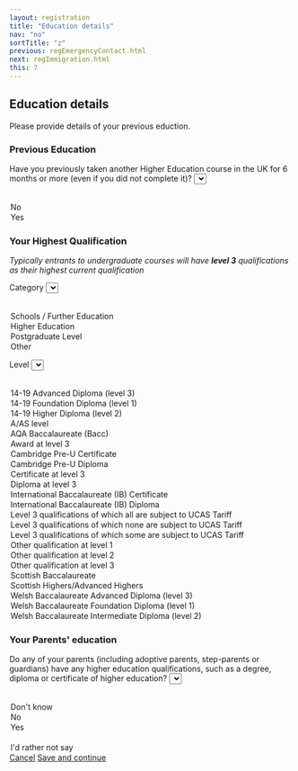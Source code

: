 ```yaml
---
layout: registration
title: "Education details"
nav: "no"
sortTitle: "z"
previous: regEmergencyContact.html
next: regImmigration.html
this: 7
---
```


## Education details

Please provide details of your previous eduction.

### Previous Education

<label for="previous">Have you previously taken another Higher Education course in the UK for 6 months or more (even if you did not complete it)?</label>
<select name="previous" id="previous" class="custom-select">
  <option value=""></option>
  <option value="">No</option>
  <option value="">Yes</option>
</select>


### Your Highest Qualification

_Typically entrants to undergraduate courses will have **level 3** qualifications as their highest current qualification_

<label for="category">Category</label>
<select name="category" id="category" class="custom-select">
  <option value="" selected="selected">&nbsp; </option>
  <option value="SFE">Schools / Further Education</option>
  <option value="HE">Higher Education</option>
  <option value="PGL">Postgraduate Level</option>
  <option value="OTH">Other</option>
</select>


<label for="level">Level</label>
<select name="level" id="level" class="custom-select">
  <option value="" selected="selected">&nbsp; </option>
  <option value="P51">14-19 Advanced Diploma (level 3)</option>
  <option value="R51">14-19 Foundation Diploma (level 1)</option>
  <option value="Q51">14-19 Higher Diploma (level 2)</option>
  <option value="P50">A/AS level</option>
  <option value="P47">AQA Baccalaureate (Bacc)</option>
  <option value="P46">Award at level 3</option>
  <option value="P65">Cambridge Pre-U Certificate</option>
  <option value="P64">Cambridge Pre-U Diploma</option>
  <option value="P42">Certificate at level 3</option>
  <option value="P41">Diploma at level 3</option>
  <option value="P63">International Baccalaureate (IB) Certificate</option>
  <option value="P62">International Baccalaureate (IB) Diploma</option>
  <option value="P93">Level 3 qualifications of which all are subject to UCAS Tariff</option>
  <option value="P92">Level 3 qualifications of which none are subject to UCAS Tariff</option>
  <option value="P94">Level 3 qualifications of which some are subject to UCAS Tariff</option>
  <option value="R80">Other qualification at level 1</option>
  <option value="Q80">Other qualification at level 2</option>
  <option value="P80">Other qualification at level 3</option>
  <option value="P53">Scottish Baccalaureate</option>
  <option value="P54">Scottish Highers/Advanced Highers</option>
  <option value="P68">Welsh Baccalaureate Advanced Diploma (level 3)</option>
  <option value="R52">Welsh Baccalaureate Foundation Diploma (level 1)</option>
  <option value="Q52">Welsh Baccalaureate Intermediate Diploma (level 2)</option>
</select>





### Your Parents' education

<label for="parents">Do any of your parents (including adoptive parents, step-parents or guardians) have any higher education qualifications, such as a degree, diploma or certificate of higher education?</label>
<select name="parents" id="parents" class="custom-select">
  <option value=""></option>
  <option value="">Don't know</option>
  <option value="">No</option>
  <option value="">Yes</option>
    <option value="" disabled>&nbsp;</option>
  <option value="">I'd rather not say</option>
</select>



<div id="buttons">
  <a class="btn btn-outline-secondary" href="{{page.previous}}">Cancel</a>
  <a class="btn btn-primary" type="submit" href="{{page.next}}">Save and continue</a>
</div>
